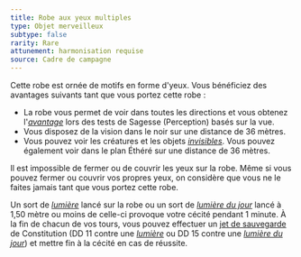 ```yaml
---
title: Robe aux yeux multiples
type: Objet merveilleux
subtype: false
rarity: Rare
attunement: harmonisation requise
source: Cadre de campagne
---
```

Cette robe est ornée de motifs en forme d'yeux. Vous bénéficiez des avantages suivants tant que vous portez cette robe :
* La robe vous permet de voir dans toutes les directions et vous obtenez l'[_avantage_](/utiliser-les-caracteristiques/#avantage-et-desavantage) lors des tests de Sagesse (Perception) basés sur la vue.
* Vous disposez de la vision dans le noir sur une distance de 36 mètres.
* Vous pouvez voir les créatures et les objets [_invisibles_](/gerer-la-sante-du-personnage/#invisible). Vous pouvez également voir dans le plan Éthéré sur une distance de 36 mètres.

Il est impossible de fermer ou de couvrir les yeux sur la robe. Même si vous pouvez fermer ou couvrir vos propres yeux, on considère que vous ne le faites jamais tant que vous portez cette robe.

Un sort de [_lumière_](/grimoire/lumiere/) lancé sur la robe ou un sort de [_lumière du jour_](/grimoire/lumiere-du-jour/) lancé à 1,50 mètre ou moins de celle-ci provoque votre cécité pendant 1 minute. À la fin de chacun de vos tours, vous pouvez effectuer un [jet de sauvegarde](/utiliser-les-caracteristiques/#jets-de-sauvegarde) de Constitution (DD 11 contre une [_lumière_](/grimoire/lumiere/) ou DD 15 contre une [_lumière du jour_](/grimoire/lumiere-du-jour/)) et mettre fin à la cécité en cas de réussite.
